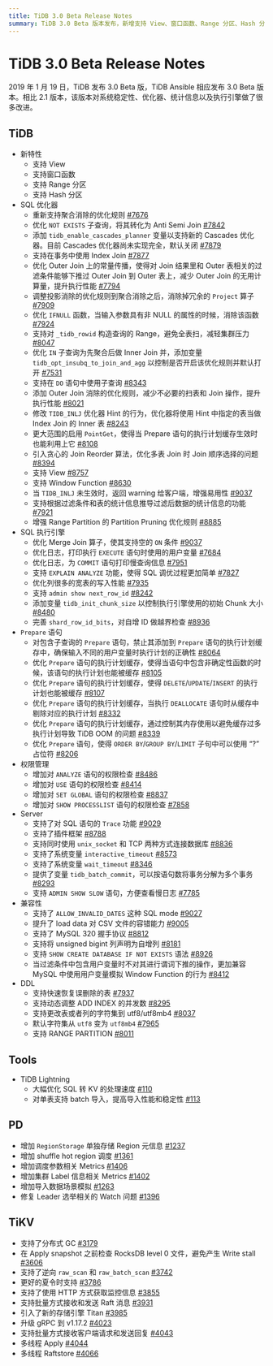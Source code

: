 ```yaml
---
title: TiDB 3.0 Beta Release Notes
summary: TiDB 3.0 Beta 版本发布，新增支持 View、窗口函数、Range 分区、Hash 分区等特性。SQL 优化器做了很多改进，包括重新支持聚合消除、优化 `NOT EXISTS` 子查询、支持 Index Join 等。SQL 执行引擎优化了 Merge Join 算子、日志打印等功能。权限管理增加了对 `ANALYZE`、`USE`、`SET GLOBAL`、`SHOW PROCESSLIST` 语句的权限检查。Server 支持了 `Trace` 功能、插件框架、`unix_socket` 和 TCP 连接等功能。兼容性方面支持了 `ALLOW_INVALID_DATES` SQL mode、load data 对 CSV 文件的容错能力等。DDL 支持了快速恢复误删除的表、动态调整 ADD INDEX 的并发数等功能。Tools 方面 TiDB Lightning 大幅优化了 SQL 转 KV 的处理速度。PD 和 TiKV 也做了很多功能增加和优化。
---
```


# TiDB 3.0 Beta Release Notes

2019 年 1 月 19 日，TiDB 发布 3.0 Beta 版，TiDB Ansible 相应发布 3.0 Beta 版本。相比 2.1 版本，该版本对系统稳定性、优化器、统计信息以及执行引擎做了很多改进。

## TiDB

+ 新特性
    - 支持 View
    - 支持窗口函数
    - 支持 Range 分区
    - 支持 Hash 分区
+ SQL 优化器
    - 重新支持聚合消除的优化规则 [#7676](https://github.com/pingcap/tidb/pull/7676)
    - 优化 `NOT EXISTS` 子查询，将其转化为 Anti Semi Join [#7842](https://github.com/pingcap/tidb/pull/7842)
    - 添加 `tidb_enable_cascades_planner` 变量以支持新的 Cascades 优化器。目前 Cascades 优化器尚未实现完全，默认关闭 [#7879](https://github.com/pingcap/tidb/pull/7879)
    - 支持在事务中使用 Index Join [#7877](https://github.com/pingcap/tidb/pull/7877)
    - 优化 Outer Join 上的常量传播，使得对 Join 结果里和 Outer 表相关的过滤条件能够下推过 Outer Join 到 Outer 表上，减少 Outer Join 的无用计算量，提升执行性能 [#7794](https://github.com/pingcap/tidb/pull/7794)
    - 调整投影消除的优化规则到聚合消除之后，消除掉冗余的 `Project` 算子 [#7909](https://github.com/pingcap/tidb/pull/7909)
    - 优化 `IFNULL` 函数，当输入参数具有非 NULL 的属性的时候，消除该函数 [#7924](https://github.com/pingcap/tidb/pull/7924)
    - 支持对 `_tidb_rowid` 构造查询的 Range，避免全表扫，减轻集群压力 [#8047](https://github.com/pingcap/tidb/pull/8047)
    - 优化 `IN` 子查询为先聚合后做 Inner Join 并，添加变量 `tidb_opt_insubq_to_join_and_agg` 以控制是否开启该优化规则并默认打开 [#7531](https://github.com/pingcap/tidb/pull/7531)
    - 支持在 `DO` 语句中使用子查询 [#8343](https://github.com/pingcap/tidb/pull/8343)
    - 添加 Outer Join 消除的优化规则，减少不必要的扫表和 Join 操作，提升执行性能 [#8021](https://github.com/pingcap/tidb/pull/8021)
    - 修改 `TIDB_INLJ` 优化器 Hint 的行为，优化器将使用 Hint 中指定的表当做 Index Join 的 Inner 表 [#8243](https://github.com/pingcap/tidb/pull/8243)
    - 更大范围的启用 `PointGet`，使得当 Prepare 语句的执行计划缓存生效时也能利用上它 [#8108](https://github.com/pingcap/tidb/pull/8108)
    - 引入贪心的 Join Reorder 算法，优化多表 Join 时 Join 顺序选择的问题 [#8394](https://github.com/pingcap/tidb/pull/8394)
    - 支持 View [#8757](https://github.com/pingcap/tidb/pull/8757)
    - 支持 Window Function [#8630](https://github.com/pingcap/tidb/pull/8630)
    - 当 `TIDB_INLJ` 未生效时，返回 warning 给客户端，增强易用性 [#9037](https://github.com/pingcap/tidb/pull/9037)
    - 支持根据过滤条件和表的统计信息推导过滤后数据的统计信息的功能 [#7921](https://github.com/pingcap/tidb/pull/7921)
    - 增强 Range Partition 的 Partition Pruning 优化规则 [#8885](https://github.com/pingcap/tidb/pull/8885)
+ SQL 执行引擎
    - 优化 Merge Join 算子，使其支持空的 `ON` 条件 [#9037](https://github.com/pingcap/tidb/pull/9037)
    - 优化日志，打印执行 `EXECUTE` 语句时使用的用户变量 [#7684](https://github.com/pingcap/tidb/pull/7684)
    - 优化日志，为 `COMMIT` 语句打印慢查询信息 [#7951](https://github.com/pingcap/tidb/pull/7951)
    - 支持 `EXPLAIN ANALYZE` 功能，使得 SQL 调优过程更加简单 [#7827](https://github.com/pingcap/tidb/pull/7827)
    - 优化列很多的宽表的写入性能 [#7935](https://github.com/pingcap/tidb/pull/7935)
    - 支持 `admin show next_row_id` [#8242](https://github.com/pingcap/tidb/pull/8242)
    - 添加变量 `tidb_init_chunk_size` 以控制执行引擎使用的初始 Chunk 大小 [#8480](https://github.com/pingcap/tidb/pull/8480)
    - 完善 `shard_row_id_bits`，对自增 ID 做越界检查 [#8936](https://github.com/pingcap/tidb/pull/8936)
+ `Prepare` 语句
    - 对包含子查询的 `Prepare` 语句，禁止其添加到 `Prepare` 语句的执行计划缓存中，确保输入不同的用户变量时执行计划的正确性 [#8064](https://github.com/pingcap/tidb/pull/8064)
    - 优化 `Prepare` 语句的执行计划缓存，使得当语句中包含非确定性函数的时候，该语句的执行计划也能被缓存 [#8105](https://github.com/pingcap/tidb/pull/8105)
    - 优化 `Prepare` 语句的执行计划缓存，使得 `DELETE`/`UPDATE`/`INSERT` 的执行计划也能被缓存 [#8107](https://github.com/pingcap/tidb/pull/8107)
    - 优化 `Prepare` 语句的执行计划缓存，当执行 `DEALLOCATE` 语句时从缓存中剔除对应的执行计划 [#8332](https://github.com/pingcap/tidb/pull/8332)
    - 优化 `Prepare` 语句的执行计划缓存，通过控制其内存使用以避免缓存过多执行计划导致 TiDB OOM 的问题 [#8339](https://github.com/pingcap/tidb/pull/8339)
    - 优化 `Prepare` 语句，使得 `ORDER BY`/`GROUP BY`/`LIMIT` 子句中可以使用 “?” 占位符 [#8206](https://github.com/pingcap/tidb/pull/8206)
+ 权限管理
    - 增加对 `ANALYZE` 语句的权限检查 [#8486](https://github.com/pingcap/tidb/pull/8486)
    - 增加对 `USE` 语句的权限检查 [#8414](https://github.com/pingcap/tidb/pull/8418)
    - 增加对 `SET GLOBAL` 语句的权限检查 [#8837](https://github.com/pingcap/tidb/pull/8837)
    - 增加对 `SHOW PROCESSLIST` 语句的权限检查 [#7858](https://github.com/pingcap/tidb/pull/7858)
+ Server
    - 支持了对 SQL 语句的 `Trace` 功能 [#9029](https://github.com/pingcap/tidb/pull/9029)
    - 支持了插件框架 [#8788](https://github.com/pingcap/tidb/pull/8788)
    - 支持同时使用 `unix_socket` 和 TCP 两种方式连接数据库 [#8836](https://github.com/pingcap/tidb/pull/8836)
    - 支持了系统变量 `interactive_timeout` [#8573](https://github.com/pingcap/tidb/pull/8573)
    - 支持了系统变量 `wait_timeout` [#8346](https://github.com/pingcap/tidb/pull/8346)
    - 提供了变量 `tidb_batch_commit`，可以按语句数将事务分解为多个事务 [#8293](https://github.com/pingcap/tidb/pull/8293)
    - 支持 `ADMIN SHOW SLOW` 语句，方便查看慢日志 [#7785](https://github.com/pingcap/tidb/pull/7785)
+ 兼容性
    - 支持了 `ALLOW_INVALID_DATES` 这种 SQL mode [#9027](https://github.com/pingcap/tidb/pull/9027)
    - 提升了 load data 对 CSV 文件的容错能力 [#9005](https://github.com/pingcap/tidb/pull/9005)
    - 支持了 MySQL 320 握手协议 [#8812](https://github.com/pingcap/tidb/pull/8812)
    - 支持将 unsigned bigint 列声明为自增列 [#8181](https://github.com/pingcap/tidb/pull/8181)
    - 支持 `SHOW CREATE DATABASE IF NOT EXISTS` 语法 [#8926](https://github.com/pingcap/tidb/pull/8926)
    - 当过滤条件中包含用户变量时不对其进行谓词下推的操作，更加兼容 MySQL 中使用用户变量模拟 Window Function 的行为 [#8412](https://github.com/pingcap/tidb/pull/8412)
+ DDL
    - 支持快速恢复误删除的表 [#7937](https://github.com/pingcap/tidb/pull/7937)
    - 支持动态调整 ADD INDEX 的并发数 [#8295](https://github.com/pingcap/tidb/pull/8295)
    - 支持更改表或者列的字符集到 utf8/utf8mb4 [#8037](https://github.com/pingcap/tidb/pull/8037)
    - 默认字符集从 `utf8` 变为 `utf8mb4` [#7965](https://github.com/pingcap/tidb/pull/7965)
    - 支持 RANGE PARTITION [#8011](https://github.com/pingcap/tidb/pull/8011)

## Tools

+ TiDB Lightning
    - 大幅优化 SQL 转 KV 的处理速度 [#110](https://github.com/pingcap/tidb-lightning/pull/110)
    - 对单表支持 batch 导入，提高导入性能和稳定性 [#113](https://github.com/pingcap/tidb-lightning/pull/113)

## PD

- 增加 `RegionStorage` 单独存储 Region 元信息 [#1237](https://github.com/pingcap/pd/pull/1237)
- 增加 shuffle hot region 调度 [#1361](https://github.com/pingcap/pd/pull/1361)
- 增加调度参数相关 Metrics [#1406](https://github.com/pingcap/pd/pull/1406)
- 增加集群 Label 信息相关 Metrics [#1402](https://github.com/pingcap/pd/pull/1402)
- 增加导入数据场景模拟 [#1263](https://github.com/pingcap/pd/pull/1263)
- 修复 Leader 选举相关的 Watch 问题 [#1396](https://github.com/pingcap/pd/pull/1396)

## TiKV

- 支持了分布式 GC [#3179](https://github.com/tikv/tikv/pull/3179)
- 在 Apply snapshot 之前检查 RocksDB level 0 文件，避免产生 Write stall [#3606](https://github.com/tikv/tikv/pull/3606)
- 支持了逆向 `raw_scan` 和 `raw_batch_scan` [#3742](https://github.com/tikv/tikv/pull/3724)
- 更好的夏令时支持 [#3786](https://github.com/tikv/tikv/pull/3786)
- 支持了使用 HTTP 方式获取监控信息 [#3855](https://github.com/tikv/tikv/pull/3855)
- 支持批量方式接收和发送 Raft 消息 [#3931](https://github.com/tikv/tikv/pull/3913)
- 引入了新的存储引擎 Titan [#3985](https://github.com/tikv/tikv/pull/3985)
- 升级 gRPC 到 v1.17.2 [#4023](https://github.com/tikv/tikv/pull/4023)
- 支持批量方式接收客户端请求和发送回复 [#4043](https://github.com/tikv/tikv/pull/4043)
- 多线程 Apply [#4044](https://github.com/tikv/tikv/pull/4044)
- 多线程 Raftstore [#4066](https://github.com/tikv/tikv/pull/4066)
